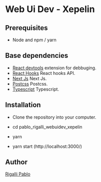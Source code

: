 # Web Ui Dev - Xepelin



## Prerequisites

- Node and npm / yarn

## Base dependencies

- [React devtools](https://chrome.google.com/webstore/detail/react-developer-tools/) extension for debbuging.
- [React Hooks](https://reactjs.org/docs/hooks-reference.html) React hooks API.
- [Next Js](https://nextjs.org/) Next Js.
- [Postcss](https://postcss.org/) Postcss.
- [Typescript](https://www.typescriptlang.org/) Typescript.


## Installation

- Clone the repository into your computer.

- cd pablo_rigalli_webuidev_xepelin

- yarn 

- yarn start (http://localhost:3000/) 


## Author

[Rigalli Pablo](https://www.linkedin.com/in/pablo-rigalli-376a04189/)
